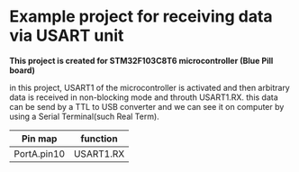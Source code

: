<h1> Example project for receiving data via USART unit </h1>
<b>This project is created for STM32F103C8T6 microcontroller (Blue Pill board)</b>

in this project, USART1 of the microcontroller is activated and then arbitrary data is received in non-blocking mode and throuth USART1.RX. this data can be send by a TTL to USB converter and we can see it on computer by using a Serial Terminal(such Real Term).


| Pin map     | function    |
| ----------- | ----------- |
| PortA.pin10 | USART1.RX   |    



